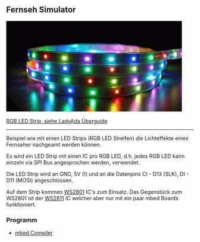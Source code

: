 ## Fernseh Simulator

![](../../images/actors/LedStrips.png)

[RGB LED Strip, siehe LadyAda Überguide](https://learn.adafruit.com/adafruit-neopixel-uberguide) 

- - -

Beispiel wie mit einen LED Strips (RGB LED Streifen) die Lichteffekte eines Fernseher nachgeamt werden können.

Es wird ein LED Strip mit einen IC pro RGB LED, d.h. jedes RGB LED kann einzeln via SPI Bus angesprochen werden, verwendet.

Die LED Strip wird an GND, 5V (!) und an die Datenpins CI - D13 (SLK), DI - D11 (MOSI) angeschlossen.

Auf dem Strip kommen [WS2801](http://www.adafruit.com/datasheets/WS2801.pdf) IC&#039;s zum Einsatz. Das Gegenstück zum WS2801 ist der [WS2811](https://www.adafruit.com/datasheets/WS2811.pdf) IC welcher aber nur mit ein paar mbed Boards funktioniert.

### Programm

* [mbed Compiler](https://developer.mbed.org/compiler/#import:/teams/smdiotkit1ch/code/FernsehSimulator/)
